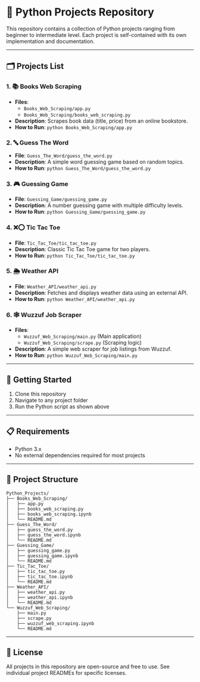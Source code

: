 # 📂 Python Projects Repository

This repository contains a collection of Python projects ranging from beginner to intermediate level. Each project is self-contained with its own implementation and documentation.

---

## 🗂 Projects List

### 1. 📚 Books Web Scraping

* **Files**:
  * `Books_Web_Scraping/app.py`
  * `Books_Web_Scraping/books_web_scraping.py`
* **Description**: Scrapes book data (title, price) from an online bookstore.
* **How to Run**: `python Books_Web_Scraping/app.py`

### 2. 🔤 Guess The Word

* **File**: `Guess_The_Word/guess_the_word.py`
* **Description**: A simple word guessing game based on random topics.
* **How to Run**: `python Guess_The_Word/guess_the_word.py`

### 3. 🎮 Guessing Game

* **File**: `Guessing_Game/guessing_game.py`
* **Description**: A number guessing game with multiple difficulty levels.
* **How to Run**: `python Guessing_Game/guessing_game.py`

### 4. ❌⭕ Tic Tac Toe

* **File**: `Tic_Tac_Toe/tic_tac_toe.py`
* **Description**: Classic Tic Tac Toe game for two players.
* **How to Run**: `python Tic_Tac_Toe/tic_tac_toe.py`

### 5. 🌦️ Weather API

* **File**: `Weather_API/weather_api.py`
* **Description**: Fetches and displays weather data using an external API.
* **How to Run**: `python Weather_API/weather_api.py`

### 6. 🕸️ Wuzzuf Job Scraper

* **Files**:
  * `Wuzzuf_Web_Scraping/main.py` (Main application)
  * `Wuzzuf_Web_Scraping/scrape.py` (Scraping logic)
* **Description**: A simple web scraper for job listings from Wuzzuf.
* **How to Run**: `python Wuzzuf_Web_Scraping/main.py`

---

## 🚀 Getting Started

1. Clone this repository
2. Navigate to any project folder
3. Run the Python script as shown above

---

## 📋 Requirements

- Python 3.x
- No external dependencies required for most projects

---

## 📜 Project Structure

```
Python_Projects/
├── Books_Web_Scraping/
│   ├── app.py
│   ├── books_web_scraping.py
│   ├── books_web_scraping.ipynb
│   └── README.md
├── Guess_The_Word/
│   ├── guess_the_word.py
│   ├── guess_the_word.ipynb
│   └── README.md
├── Guessing_Game/
│   ├── guessing_game.py
│   ├── guessing_game.ipynb
│   └── README.md
├── Tic_Tac_Toe/
│   ├── tic_tac_toe.py
│   ├── tic_tac_toe.ipynb
│   └── README.md
├── Weather_API/
│   ├── weather_api.py
│   ├── weather_api.ipynb
│   └── README.md
└── Wuzzuf_Web_Scraping/
    ├── main.py
    ├── scrape.py
    ├── wuzzuf_web_scraping.ipynb
    └── README.md
```

---

## 📄 License

All projects in this repository are open-source and free to use. See individual project READMEs for specific licenses.